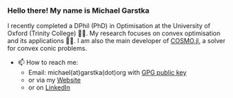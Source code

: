 ### Hello there! My name is Michael Garstka 
I recently completed a DPhil (PhD) in Optimisation at the University of Oxford (Trinity College) 👨‍🎓.
My research focuses on convex optimisation and its applications 👨‍💻. I am also the main developer of [COSMO.jl](https://github.com/oxfordcontrol/COSMO.jl), a solver for convex conic problems.



- 📫 How to reach me: 
    - Email: michael(at)garstka(dot)org with [GPG public key](https://keys.openpgp.org/search?q=michael@garstka.org)
    - or via my [Website](https://migarstka.github.io/)
    - or on [LinkedIn](http://www.linkedin.com/in/michaelgarstka/) 

